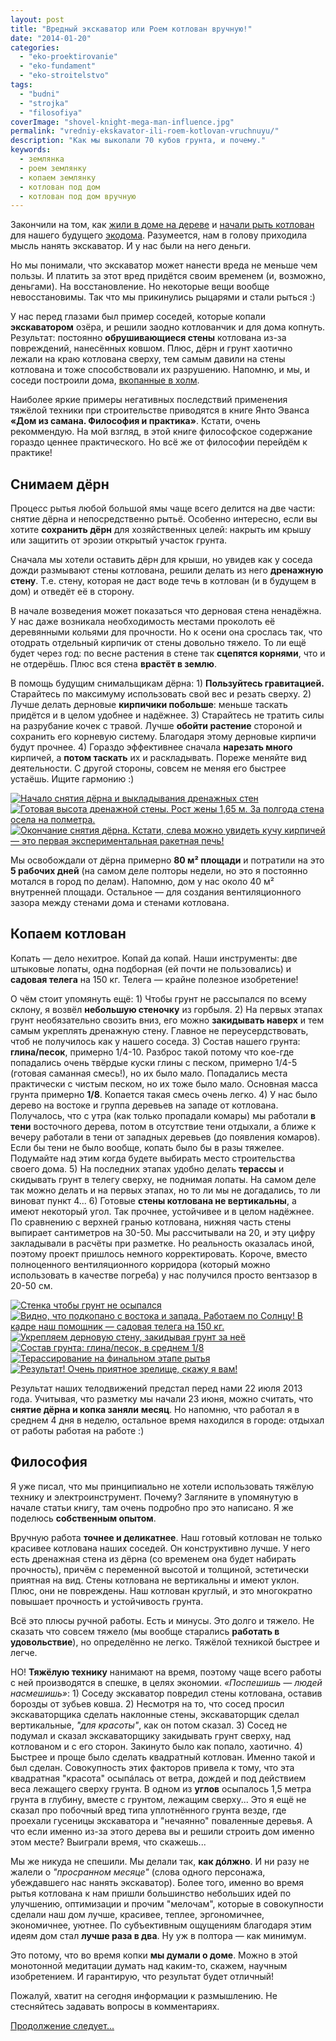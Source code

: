 ```yaml
---
layout: post
title: "Вредный экскаватор или Роем котлован вручную!"
date: "2014-01-20"
categories: 
  - "eko-proektirovanie"
  - "eko-fundament"
  - "eko-stroitelstvo"
tags: 
  - "budni"
  - "strojka"
  - "filosofiya"
coverImage: "shovel-knight-mega-man-influence.jpg"
permalink: "vredniy-ekskavator-ili-roem-kotlovan-vruchnuyu/"
description: "Как мы выкопали 70 кубов грунта, и почему."
keywords:
  - землянка
  - роем землянку
  - копаем землянку
  - котлован под дом
  - котлован под дом вручную
---
```


Закончили на том, как [жили в доме на дереве](/pro-jizn-na-dereve) и [начали рыть котлован]( /proekt-razmetka-i-nachalo-rytia) для нашего будущего [экодома](/dom-za-100-tysyach-rubley). Разумеется, нам в голову приходила мысль нанять экскаватор. И у нас были на него деньги.

Но мы понимали, что экскаватор может нанести вреда не меньше чем пользы. И платить за этот вред придётся своим временем (и, возможно, деньгами). На восстановление. Но некоторые вещи вообще невосстановимы. Так что мы прикинулись рыцарями и стали рыться :)

У нас перед глазами был пример соседей, которые копали **экскаватором** озёра, и решили заодно котлованчик и для дома копнуть. Результат: постоянно **обрушивающиеся стены** котлована из-за повреждений, нанесённых ковшом. Плюс, дёрн и грунт хаотично лежали на краю котлована сверху, тем самым давили на стены котлована и тоже способствовали их разрушению. Напомню, и мы, и соседи построили дома, [вкопанные в холм](/zachem-ya-zakopal-svoy-dom).

Наиболее яркие примеры негативных последствий применения тяжёлой техники при строительстве приводятся в книге Янто Эванса **«Дом из самана. Философия и практика»**. Кстати, очень рекоммендую. На мой взгляд, в этой книге философское содержание гораздо ценнее практического. Но всё же от философии перейдём к практике!

## Снимаем дёрн

Процесс рытья любой большой ямы чаще всего делится на две части: снятие дёрна и непосредственно рытьё. Особенно интересно, если вы хотите **сохранить дёрн** для хозяйственных целей: накрыть им крышу или защитить от эрозии открытый участок грунта.

Сначала мы хотели оставить дёрн для крыши, но увидев как у соседа дожди размывают стены котлована, решили делать из него **дренажную стену**. Т.е. стену, которая не даст воде течь в котлован (и в будущем в дом) и отведёт её в сторону.

В начале возведения может показаться что дерновая стена ненадёжна. У нас даже возникала необходимость местами проколоть её деревянными кольями для прочности. Но к осени она срослась так, что отодрать отдельный кирпичик от стены довольно тяжело. То ли ещё будет через год: по весне растения в стене так **сцепятся корнями**, что и не отдерёшь. Плюс вся стена **врастёт в землю**.

В помощь будущим снимальщикам дёрна: 1) **Пользуйтесь гравитацией.** Старайтесь по максимуму использовать свой вес и резать сверху. 2) Лучше делать дерновые **кирпичики побольше**: меньше таскать придётся и в целом удобнее и надёжнее. 3) Старайтесь не тратить силы на разрубание кочек с травой. Лучше **обойти растение** стороной и сохранить его корневую систему. Благодаря этому дерновые кирпичи будут прочнее. 4) Гораздо эффективнее сначала **нарезать много** кирпичей, а **потом таскать** их и раскладывать. Пореже меняйте вид деятельности. С другой стороны, совсем не меняя его быстрее устаёшь. Ищите гармонию :)

[![](images/IMG_20130625_201329.jpg "Начало снятия дёрна и выкладывания дренажных стен")](/wp-content/uploads/2014/01/IMG_20130625_201329.jpg "Начало снятия дёрна и выкладывания дренажных стен")[![](images/IMG_20130701_191356.jpg "Готовая высота дренажной стены. Рост жены 1,65 м. За полгода стена осела на полметра.")](/wp-content/uploads/2014/01/IMG_20130701_191356.jpg "Готовая высота дренажной стены. Рост жены 1,65 м. За полгода стена осела на полметра.")[![](images/IMG_20130703_123055.jpg "Окончание снятия дёрна. Кстати, слева можно увидеть кучу кирпичей — это первая экспериментальная ракетная печь!")](/wp-content/uploads/2014/01/IMG_20130703_123055.jpg "Окончание снятия дёрна. Кстати, слева можно увидеть кучу кирпичей — это первая экспериментальная ракетная печь!")

Мы освобождали от дёрна примерно **80 м² площади** и потратили на это **5 рабочих дней** (на самом деле полторы недели, но это я постоянно мотался в город по делам). Напомню, дом у нас около 40 м² внутренней площади. Остальное — для создания вентиляционного зазора между стенами дома и стенами котлована.

## Копаем котлован

Копать — дело нехитрое. Копай да копай. Наши инструменты: две штыковые лопаты, одна подборная (ей почти не пользовались) и **садовая телега** на 150 кг. Телега — крайне полезное изобретение!

О чём стоит упомянуть ещё: 1) Чтобы грунт не рассыпался по всему склону, я возвёл **небольшую стеночку** из горбыля. 2) На первых этапах грунт необязательно свозить вниз, его можно **закидывать наверх** и тем самым укреплять дренажную стену. Главное не переусердствовать, чтоб не получилось как у нашего соседа. 3) Состав нашего грунта: **глина/песок**, примерно 1/4-10. Разброс такой потому что кое-где попадались очень твёрдые куски глины с песком, примерно 1/4-5 (готовая саманная смесь!), но их было мало. Попадались места практически с чистым песком, но их тоже было мало. Основная масса грунта примерно **1/8**. Копается такая смесь очень легко. 4) У нас было дерево на востоке и группа деревьев на западе от котлована. Получалось, что с утра (как только пропадали комары) мы работали **в тени** восточного дерева, потом в отсутствие тени отдыхали, а ближе к вечеру работали в тени от западных деревьев (до появления комаров). Если бы тени не было вообще, копать было бы в разы тяжелее. Подумайте над этим когда будете выбирать место строительства своего дома. 5) На последних этапах удобно делать **терассы** и скидывать грунт в телегу сверху, не поднимая лопаты. На самом деле так можно делать и на первых этапах, но то ли мы не догадались, то ли виноват пункт 4... 6) Готовые **стены котлована не вертикальны**, а имеют некоторый угол. Так прочнее, устойчивее и в целом надёжнее. По сравнению с верхней гранью котлована, нижняя часть стены выпирает сантиметров на 30-50. Мы рассчитывали на 20, и эту цифру закладывали в расчёты при разметке. Но реальность оказалась иной, поэтому проект пришлось немного корректировать. Короче, вместо полноценного вентиляционного корридора (который можно использовать в качестве погреба) у нас получился просто вентзазор в 20-50 см.

[![](images/IMG_20130709_203718.jpg "Стенка чтобы грунт не осыпался")](/wp-content/uploads/2014/01/IMG_20130709_203718.jpg "Стенка чтобы грунт не осыпался")[![](images/IMG_20130709_203811.jpg "Видно, что подкопано с востока и запада. Работаем по Солнцу! В кадре наш помощник — садовая телега на 150 кг.")](/wp-content/uploads/2014/01/IMG_20130709_203811.jpg "Видно, что подкопано с востока и запада. Работаем по Солнцу! В кадре наш помощник — садовая телега на 150 кг.")[![](images/IMG_20130704_203025.jpg "Укрепляем дерновую стену, закидывая грунт за неё")](/wp-content/uploads/2014/01/IMG_20130704_203025.jpg "Укрепляем дерновую стену, закидывая грунт за неё")[![](images/IMG_20130717_212019.jpg "Состав грунта: глина/песок, в среднем 1/8")](/wp-content/uploads/2014/01/IMG_20130717_212019.jpg "Состав грунта: глина/песок, в среднем 1/8")[![](images/IMG_20130718_195835.jpg "Терассирование на финальном этапе рытья")](/wp-content/uploads/2014/01/IMG_20130718_195835.jpg "Терассирование на финальном этапе рытья")[![](images/IMG_20130722_1855471.jpg "Результат! Очень приятное зрелище, скажу я вам!")](/wp-content/uploads/2014/01/IMG_20130722_1855471.jpg "Результат! Очень приятное зрелище, скажу я вам!")

Результат наших телодвижений предстал перед нами 22 июля 2013 года. Учитывая, что разметку мы начали 23 июня, можно считать, что **снятие дёрна и копка заняли** **месяц**. Но напомню, что работал я в среднем 4 дня в неделю, остальное время находился в городе: отдыхал от работы работая на работе :)

## Философия

Я уже писал, что мы принципиально не хотели использовать тяжёлую технику и электроинструмент. Почему? Загляните в упомянутую в начале статьи книгу, там очень подробно про это написано. Я же поделюсь **собственным опытом**.

Вручную работа **точнее и деликатнее**. Наш готовый котлован не только красивее котлована наших соседей. Он конструктивно лучше. У него есть дренажная стена из дёрна (со временем она будет набирать прочность), причём с переменной высотой и толщиной, эстетически приятная на вид. Стены котлована не вертикальны и имеют уклон. Плюс, они не повреждены. Наш котлован круглый, и это многократно повышает прочность и устойчивость грунта.

Всё это плюсы ручной работы. Есть и минусы. Это долго и тяжело. Не сказать что совсем тяжело (мы вообще старались **работать в удовольствие**), но определённо не легко. Тяжёлой техникой быстрее и легче.

НО! **Тяжёлую технику** нанимают на время, поэтому чаще всего работы с ней производятся в спешке, в целях экономии. _«Поспешишь — людей насмешишь»_: 1) Соседу экскаватор повредил стены котлована, оставив борозды от зубьев ковша. 2) Несмотря на то, что сосед просил экскаваторщика сделать наклонные стены, экскаваторщик сделал вертикальные, _"для красоты"_, как он потом сказал. 3) Сосед не подумал и сказал экскаваторщику закидывать грунт сверху, над котлованом и с его сторон. Закинуто было как попало, хаотично. 4) Быстрее и проще было сделать квадратный котлован. Именно такой и был сделан. Совокупность этих факторов привела к тому, что эта квадратная "красота" осыпáлась от ветра, дождей и под действием веса лежащего сверху грунта. В одном из **углов** осыпалось 1,5 метра грунта в глубину, вместе с грунтом, лежащим сверху... Это я ещё не сказал про побочный вред типа уплотнённого грунта везде, где проехали гусеницы экскаватора и "нечаянно" поваленные деревья. А что если именно из-за этого дерева вы и решили строить дом именно этом месте? Выиграли время, что скажешь...

Мы же никуда не спешили. Мы делали так, **как дóлжно**. И ни разу не жалели о _"просранном месяце"_ (слова одного персонажа, убеждавшего нас нанять экскаватор). Более того, именно во время рытья котлована к нам пришли большинство небольших идей по улучшению, оптимизации и прочим "мелочам", которые в совокупности сделали наш дом лучше, красивее, теплее, эргономичнее, экономичнее, уютнее. По субъективным ощущениям благодаря этим идеям дом стал **лучше раза в два**. Ну уж в полтора — как минимум.

Это потому, что во время копки **мы думали о доме**. Можно в этой монотонной медитации думать над каким-то, скажем, научным изобретением. И гарантирую, что результат будет отличный!

Пожалуй, хватит на сегодня информации к размышлению. Не стесняйтесь задавать вопросы в комментариях.

[Продолжение следует...](/fundament-dlya-ekodoma-1)
